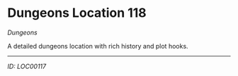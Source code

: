# Dungeons Location 118

*Dungeons*

A detailed dungeons location with rich history and plot hooks.

---
*ID: LOC00117*